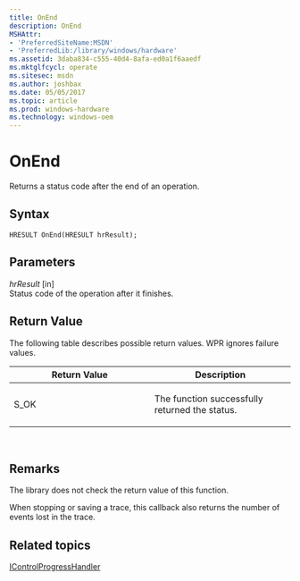 ```yaml
---
title: OnEnd
description: OnEnd
MSHAttr:
- 'PreferredSiteName:MSDN'
- 'PreferredLib:/library/windows/hardware'
ms.assetid: 3daba834-c555-40d4-8afa-ed0a1f6aaedf
ms.mktglfcycl: operate
ms.sitesec: msdn
ms.author: joshbax
ms.date: 05/05/2017
ms.topic: article
ms.prod: windows-hardware
ms.technology: windows-oem
---
```


# OnEnd


Returns a status code after the end of an operation.

## Syntax


```
HRESULT OnEnd(HRESULT hrResult);
```

## Parameters


<a href="" id="hrresult--in-"></a>*hrResult* \[in\]  
Status code of the operation after it finishes.

## Return Value


The following table describes possible return values. WPR ignores failure values.

<table>
<colgroup>
<col width="50%" />
<col width="50%" />
</colgroup>
<thead>
<tr class="header">
<th>Return Value</th>
<th>Description</th>
</tr>
</thead>
<tbody>
<tr class="odd">
<td><p>S_OK</p></td>
<td><p>The function successfully returned the status.</p></td>
</tr>
</tbody>
</table>

 

## Remarks


The library does not check the return value of this function.

When stopping or saving a trace, this callback also returns the number of events lost in the trace.

## Related topics


[IControlProgressHandler](icontrolprogresshandler.md)

 

 







